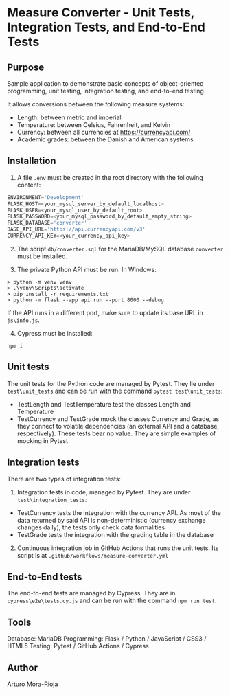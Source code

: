 # Measure Converter - Unit Tests, Integration Tests, and End-to-End Tests

## Purpose
Sample application to demonstrate basic concepts of object-oriented programming, unit testing, integration testing, and end-to-end testing.

It allows conversions between the following measure systems:
- Length: between metric and imperial
- Temperature: between Celsius, Fahrenheit, and Kelvin
- Currency: between all currencies at https://currencyapi.com/
- Academic grades: between the Danish and American systems


## Installation

1. A file `.env` must be created in the root directory with the following content:

```python
ENVIRONMENT='Development'
FLASK_HOST=<your_mysql_server_by_default_localhost>
FLASK_USER=<your_mysql_user_by_default_root>
FLASK_PASSWORD=<your_mysql_password_by_default_empty_string>
FLASK_DATABASE='converter'
BASE_API_URL='https://api.currencyapi.com/v3'
CURRENCY_API_KEY=<your_currency_api_key>
```

2. The script `db/converter.sql` for the MariaDB/MySQL database `converter` must be installed.

3. The private Python API must be run. In Windows:
```
> python -m venv venv
> .\venv\Scripts\activate
> pip install -r requirements.txt
> python -m flask --app api run --port 8000 --debug
```
If the API runs in a different port, make sure to update its base URL in `js\info.js`.

4. Cypress must be installed:
```
npm i
```

## Unit tests

The unit tests for the Python code are managed by Pytest. They lie under `test\unit_tests` and can be run with the command `pytest test\unit_tests`:
- TestLength and TestTemperature test the classes Length and Temperature
- TestCurrency and TestGrade mock the classes Currency and Grade, as they connect to volatile dependencies (an external API and a database, respectively). These tests bear no value. They are simple examples of mocking in Pytest

## Integration tests

There are two types of integration tests:
1. Integration tests in code, managed by Pytest. They are under `test\integration_tests`:
- TestCurrency tests the integration with the currency API. As most of the data returned by said API is non-deterministic (currency exchange changes daily), the tests only check data formalities
- TestGrade tests the integration with the grading table in the database
2. Continuous integration job in GitHub Actions that runs the unit tests. Its script is at `.github/workflows/measure-converter.yml`

## End-to-End tests

The end-to-end tests are managed by Cypress. They are in `cypress\e2e\tests.cy.js` and can be run with the command `npm run test`.

## Tools
Database: MariaDB
Programming: Flask / Python / JavaScript / CSS3 / HTML5
Testing: Pytest / GitHub Actions / Cypress

## Author
Arturo Mora-Rioja